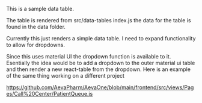 This is a sample data table.

The table is rendered from src/data-tables index.js
the data for the table is found in the data folder. 

Currently this just renders a simple data table. I need to expand functionality to allow for dropdowns.

Since this uses material UI the dropdown function is available to it. Esentially the idea would be to add a dropdown to the outer material ui table and then render a new react-table from the dropdown. Here is an example of the same thing working on a different project

https://github.com/AevaPharm/AevaOne/blob/main/frontend/src/views/Pages/Call%20Center/PatientQueue.js
